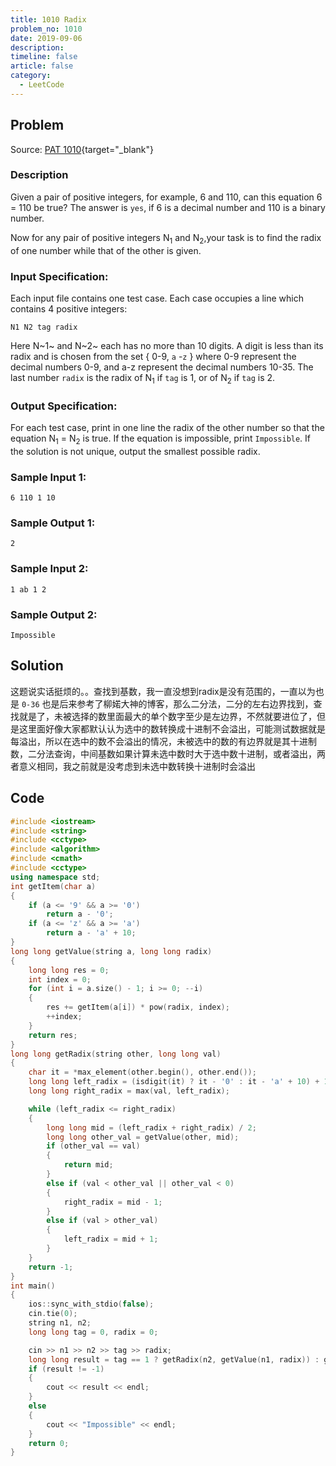 ```yaml
---
title: 1010 Radix
problem_no: 1010
date: 2019-09-06
description: 
timeline: false
article: false
category:
  - LeetCode
---
```


<!--more-->

## Problem

Source: [PAT 1010](https://pintia.cn/problem-sets/994805342720868352/exam/problems/994805507225665536){target="_blank"}

### Description

Given a pair of positive integers, for example, 6 and 110, can this equation 6 = 110 be true? The answer is `yes`, if 6
is a decimal number and 110 is a binary number.

Now for any pair of positive integers N<sub>1</sub> and N<sub>2</sub>,your task is to find the radix of one number while that of the other
is given.

### Input Specification:

Each input file contains one test case. Each case occupies a line which contains 4 positive integers:

`N1 N2 tag radix`

Here N~1~ and N~2~ each has no more than 10 digits. A digit is less than its radix and is chosen from the set { 0-9, `a`
-`z` } where 0-9 represent the decimal numbers 0-9, and a-z represent the decimal numbers 10-35. The last number `radix`
is the radix of N<sub>1</sub> if `tag` is 1, or of N<sub>2</sub> if `tag` is 2.

### Output Specification:

For each test case, print in one line the radix of the other number so that the equation N<sub>1</sub> = N<sub>2</sub> is true. If the
equation is impossible, print `Impossible`. If the solution is not unique, output the smallest possible radix.

### Sample Input 1:

`6 110 1 10`

### Sample Output 1:

`2`

### Sample Input 2:

`1 ab 1 2`

### Sample Output 2:

`Impossible`

## Solution

这题说实话挺烦的。。查找到基数，我一直没想到radix是没有范围的，一直以为也是 `0-36`
也是后来参考了柳婼大神的博客，那么二分法，二分的左右边界找到，查找就是了，未被选择的数里面最大的单个数字至少是左边界，不然就要进位了，但是这里面好像大家都默认认为选中的数转换成十进制不会溢出，可能测试数据就是每溢出，所以在选中的数不会溢出的情况，未被选中的数的有边界就是其十进制数，二分法查询，中间基数如果计算未选中数时大于选中数十进制，或者溢出，两者意义相同，我之前就是没考虑到未选中数转换十进制时会溢出

## Code




```cpp
#include <iostream>
#include <string>
#include <cctype>
#include <algorithm>
#include <cmath>
#include <cctype>
using namespace std;
int getItem(char a)
{
    if (a <= '9' && a >= '0')
        return a - '0';
    if (a <= 'z' && a >= 'a')
        return a - 'a' + 10;
}
long long getValue(string a, long long radix)
{
    long long res = 0;
    int index = 0;
    for (int i = a.size() - 1; i >= 0; --i)
    {
        res += getItem(a[i]) * pow(radix, index);
        ++index;
    }
    return res;
}
long long getRadix(string other, long long val)
{
    char it = *max_element(other.begin(), other.end());
    long long left_radix = (isdigit(it) ? it - '0' : it - 'a' + 10) + 1;
    long long right_radix = max(val, left_radix);

    while (left_radix <= right_radix)
    {
        long long mid = (left_radix + right_radix) / 2;
        long long other_val = getValue(other, mid);
        if (other_val == val)
        {
            return mid;
        }
        else if (val < other_val || other_val < 0)
        {
            right_radix = mid - 1;
        }
        else if (val > other_val)
        {
            left_radix = mid + 1;
        }
    }
    return -1;
}
int main()
{
    ios::sync_with_stdio(false);
    cin.tie(0);
    string n1, n2;
    long long tag = 0, radix = 0;

    cin >> n1 >> n2 >> tag >> radix;
    long long result = tag == 1 ? getRadix(n2, getValue(n1, radix)) : getRadix(n1, getValue(n2, radix));
    if (result != -1)
    {
        cout << result << endl;
    }
    else
    {
        cout << "Impossible" << endl;
    }
    return 0;
}
```

